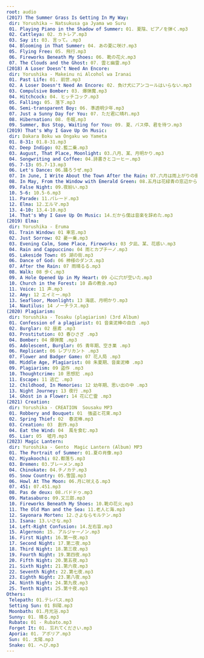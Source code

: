 ```yaml
---
root: audio
(2017) The Summer Grass Is Getting In My Way:
 dir: Yorushika – Natsukusa ga Jyama wo Suru
 01. Playing Piano in the Shadow of Summer: 01. 夏陰、ピアノを弾く.mp3
 02. Cattleya: 02. カトレア.mp3
 03. Say it: 03. 言って。.mp3
 04. Blooming in That Summer: 04. あの夏に咲け.mp3
 05. Flying Free: 05. 飛行.mp3
 06. Fireworks Beneath My Shoes: 06. 靴の花火.mp3
 07. The Clouds and the Ghost: 07. 雲と幽霊.mp3
(2018) A Loser Doesn’t Need An Encore:
 dir: Yorushika - Makeinu ni Alcohol wa Iranai
 01. Past Life: 01. 前世.mp3
 02. A Loser Doesn't Need An Encore: 02. 負け犬にアンコールはいらない.mp3
 03. Compulsive Bomber: 03. 爆弾魔.mp3
 04. Hitchcock: 04. ヒッチコック.mp3
 05. Falling: 05. 落下.mp3
 06. Semi-transparent Boy: 06. 準透明少年.mp3
 07. Just a Sunny Day for You: 07. ただ君に晴れ.mp3
 08. Hibernation: 08. 冬眠.mp3
 09. Summer, Bus Stop, Waiting for You: 09. 夏、バス停、君を待つ.mp3
(2019) That's Why I Gave Up On Music:
 dir: Dakara Boku wa Ongaku wo Yameta
 01. 8-31: 01.8-31.mp3
 02. Deep Indigo: 02.藍二乗.mp3
 03. August, That Place, Moonlight: 03.八月、某、月明かり.mp3
 04. Songwriting and Coffee: 04.詩書きとコーヒー.mp3
 05. 7-13: 05.7-13.mp3
 06. Let's Dance: 06.踊ろうぜ.mp3
 07. In June, I Write About the Town After the Rain: 07.六月は雨上がりの街を書く.mp3
 08. In May, From the Window with Emerald Green: 08.五月は花緑青の窓辺から.mp3
 09. False Night: 09.夜紛い.mp3
 10. 5-6: 10.5-6.mp3
 11. Parade: 11.パレード.mp3
 12. Elma: 12.エルマ.mp3
 13. 4-10: 13.4-10.mp3
 14. That's Why I Gave Up On Music: 14.だから僕は音楽を辞めた.mp3
(2019) Elma:
 dir: Yorushika - Eruma
 01. Train Window: 01 車窓.mp3
 02. Just Sorrow: 02 憂一乗.mp3
 03. Evening Calm, Some Place, Fireworks: 03 夕凪、某、花惑い.mp3
 04. Rain and Cappuccino: 04 雨とカプチーノ.mp3
 05. Lakeside Town: 05 湖の街.mp3
 06. Dance of God: 06 神様のダンス.mp3
 07. After the Rain: 07 雨晴るる.mp3
 08. Walk: 08 歩く.mp3
 09. A Hole Opened Up in My Heart: 09 心に穴が空いた.mp3
 10. Church in the Forest: 10 森の教会.mp3
 11. Voice: 11 声.mp3
 12. Amy: 12 エイミー.mp3
 13. Seafloor, Moonlight: 13 海底、月明かり.mp3
 14. Nautilus: 14 ノーチラス.mp3
(2020) Plagiarism:
 dir: Yorushika - Tosaku (plagiarism) (3rd Album)
 01. Confession of a plagiarist: 01 音楽泥棒の自白 .mp3
 02. Burglar: 02 昼鳶 .mp3
 03. Prostitution: 03 春ひさぎ .mp3
 04. Bomber: 04 爆弾魔 .mp3
 05. Adolescent, Burglar: 05 青年期、空き巣 .mp3
 06. Replicant: 06 レプリカント .mp3
 07. Flower and Badger Game: 07 花人局 .mp3
 08. Middle Age, Plagiarist: 08 朱夏期、音楽泥棒 .mp3
 09. Plagiarism: 09 盗作 .mp3
 10. Thoughtcrime: 10 思想犯 .mp3
 11. Escape: 11 逃亡 .mp3
 12. Childhood, In Memories: 12 幼年期、思い出の中 .mp3
 13. Night Journey: 13 夜行 .mp3
 14. Ghost in a Flower: 14 花に亡霊 .mp3
(2021) Creation:
 dir: Yorushika - CREATION  Sousaku MP3
 01. Robbery and Bouquet: 01  強盗と花束.mp3
 02. Spring Thief: 02  春泥棒.mp3
 03. Creation: 03  創作.mp3
 04. Eat the Wind: 04  風を食む.mp3
 05. Liar: 05  嘘月.mp3
(2023) Magic Lantern:
 dir: Yuroshika - Gento  Magic Lantern (Album) MP3
 01. The Portrait of Summer: 01.夏の肖像.mp3
 02. Miyakoochi: 02.都落ち.mp3
 03. Bremen: 03.ブレーメン.mp3
 04. Chinokate: 04.チノカテ.mp3
 05. Snow Country: 05.雪国.mp3
 06. Howl At The Moon: 06.月に吠える.mp3
 07. 451: 07.451.mp3
 08. Pas de deux: 08.パドドゥ.mp3
 09. Matasaburo: 09.又三郎.mp3
 10. Fireworks Beneath My Shoes: 10.靴の花火.mp3
 11. The Old Man and the Sea: 11.老人と海.mp3
 12. Sayonara Morten: 12.さよならモルテン.mp3
 13. Isana: 13.いさな.mp3
 14. Left-Right Confusion: 14.左右盲.mp3
 15. Algernon: 15. アルジャーノン.mp3
 16. First Night: 16.第一夜.mp3
 17. Second Night: 17.第二夜.mp3
 18. Third Night: 18.第三夜.mp3
 19. Fourth Night: 19.第四夜.mp3
 20. Fifth Night: 20.第五夜.mp3
 21. Sixth Night: 21.第六夜.mp3
 22. Seventh Night: 22.第七夜.mp3
 23. Eighth Night: 23.第八夜.mp3
 24. Ninth Night: 24.第九夜.mp3
 25. Tenth Night: 25.第十夜.mp3
Others:
 Telepath: 01.テレパス.mp3
 Setting Sun: 01 斜陽.mp3
 Moonbath: 01.月光浴.mp3
 Sunny: 01. 晴る.mp3
 Rubato: 01 - Rubato.mp3
 Forget It: 01. 忘れてください.mp3
 Aporia: 01. アポリア.mp3
 Sun: 01. 太陽.mp3
 Snake: 01. へび.mp3
---
```

